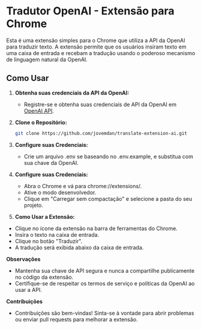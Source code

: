 # Tradutor OpenAI - Extensão para Chrome

Esta é uma extensão simples para o Chrome que utiliza a API da OpenAI para traduzir texto. A extensão permite que os usuários insiram texto em uma caixa de entrada e recebam a tradução usando o poderoso mecanismo de linguagem natural da OpenAI.

## Como Usar

1. **Obtenha suas credenciais da API da OpenAI:**
   - Registre-se e obtenha suas credenciais de API da OpenAI em [OpenAI API](https://beta.openai.com/signup/).

2. **Clone o Repositório:**
   ```bash
   git clone https://github.com/jovemdan/translate-extension-ai.git

3. **Configure suas Credenciais:**
   - Crie um arquivo .env se baseando no .env.example, e substitua com sua chave da OpenAI.

4. **Configure suas Credenciais:**
   - Abra o Chrome e vá para chrome://extensions/.
   - Ative o modo desenvolvedor.
   - Clique em "Carregar sem compactação" e selecione a pasta do seu projeto.

5. **Como Usar a Extensão:**
 - Clique no ícone da extensão na barra de ferramentas do Chrome.
 - Insira o texto na caixa de entrada.
 - Clique no botão "Traduzir".
 - A tradução será exibida abaixo da caixa de entrada.


**Observações**
- Mantenha sua chave de API segura e nunca a compartilhe publicamente no código da extensão.
- Certifique-se de respeitar os termos de serviço e políticas da OpenAI ao usar a API.

**Contribuições**
- Contribuições são bem-vindas! Sinta-se à vontade para abrir problemas ou enviar pull requests para melhorar a extensão.
